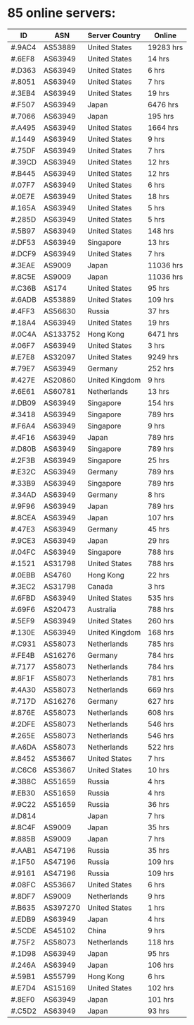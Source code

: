 # 85 online servers:

| ID | ASN | Server Country | Online |
| ------ | ------ | ------ | ------ |
| #.9AC4 | AS53889 | United States | 19283 hrs |
| #.6EF8 | AS63949 | United States | 14 hrs |
| #.D363 | AS63949 | United States | 6 hrs |
| #.8051 | AS63949 | United States | 7 hrs |
| #.3EB4 | AS63949 | United States | 19 hrs |
| #.F507 | AS63949 | Japan | 6476 hrs |
| #.7066 | AS63949 | Japan | 195 hrs |
| #.A495 | AS63949 | United States | 1664 hrs |
| #.1449 | AS63949 | United States | 9 hrs |
| #.75DF | AS63949 | United States | 7 hrs |
| #.39CD | AS63949 | United States | 12 hrs |
| #.B445 | AS63949 | United States | 12 hrs |
| #.07F7 | AS63949 | United States | 6 hrs |
| #.0E7E | AS63949 | United States | 18 hrs |
| #.165A | AS63949 | United States | 5 hrs |
| #.285D | AS63949 | United States | 5 hrs |
| #.5B97 | AS63949 | United States | 148 hrs |
| #.DF53 | AS63949 | Singapore | 13 hrs |
| #.DCF9 | AS63949 | United States | 7 hrs |
| #.3EAE | AS9009 | Japan | 11036 hrs |
| #.8C5E | AS9009 | Japan | 11036 hrs |
| #.C36B | AS174 | United States | 95 hrs |
| #.6ADB | AS53889 | United States | 109 hrs |
| #.4FF3 | AS56630 | Russia | 37 hrs |
| #.18A4 | AS63949 | United States | 19 hrs |
| #.0C4A | AS133752 | Hong Kong | 6471 hrs |
| #.06F7 | AS63949 | United States | 3 hrs |
| #.E7E8 | AS32097 | United States | 9249 hrs |
| #.79E7 | AS63949 | Germany | 252 hrs |
| #.427E | AS20860 | United Kingdom | 9 hrs |
| #.6E61 | AS60781 | Netherlands | 13 hrs |
| #.DB09 | AS63949 | Singapore | 154 hrs |
| #.3418 | AS63949 | Singapore | 789 hrs |
| #.F6A4 | AS63949 | Singapore | 9 hrs |
| #.4F16 | AS63949 | Japan | 789 hrs |
| #.D80B | AS63949 | Singapore | 789 hrs |
| #.2F3B | AS63949 | Singapore | 25 hrs |
| #.E32C | AS63949 | Germany | 789 hrs |
| #.33B9 | AS63949 | Singapore | 789 hrs |
| #.34AD | AS63949 | Germany | 8 hrs |
| #.9F96 | AS63949 | Japan | 789 hrs |
| #.8CEA | AS63949 | Japan | 107 hrs |
| #.47E3 | AS63949 | Germany | 45 hrs |
| #.9CE3 | AS63949 | Japan | 29 hrs |
| #.04FC | AS63949 | Singapore | 788 hrs |
| #.1521 | AS31798 | United States | 788 hrs |
| #.0EBB | AS4760 | Hong Kong | 22 hrs |
| #.3EC2 | AS31798 | Canada | 3 hrs |
| #.6FBD | AS63949 | United States | 535 hrs |
| #.69F6 | AS20473 | Australia | 788 hrs |
| #.5EF9 | AS63949 | United States | 260 hrs |
| #.130E | AS63949 | United Kingdom | 168 hrs |
| #.C931 | AS58073 | Netherlands | 785 hrs |
| #.FE4B | AS16276 | Germany | 784 hrs |
| #.7177 | AS58073 | Netherlands | 784 hrs |
| #.8F1F | AS58073 | Netherlands | 781 hrs |
| #.4A30 | AS58073 | Netherlands | 669 hrs |
| #.717D | AS16276 | Germany | 627 hrs |
| #.876E | AS58073 | Netherlands | 608 hrs |
| #.2DFE | AS58073 | Netherlands | 546 hrs |
| #.265E | AS58073 | Netherlands | 546 hrs |
| #.A6DA | AS58073 | Netherlands | 522 hrs |
| #.8452 | AS53667 | United States | 7 hrs |
| #.C6C6 | AS53667 | United States | 10 hrs |
| #.3B8C | AS51659 | Russia | 4 hrs |
| #.EB30 | AS51659 | Russia | 4 hrs |
| #.9C22 | AS51659 | Russia | 36 hrs |
| #.D814 |  | Japan | 7 hrs |
| #.8C4F | AS9009 | Japan | 35 hrs |
| #.885B | AS9009 | Japan | 7 hrs |
| #.AAB1 | AS47196 | Russia | 35 hrs |
| #.1F50 | AS47196 | Russia | 109 hrs |
| #.9161 | AS47196 | Russia | 109 hrs |
| #.08FC | AS53667 | United States | 6 hrs |
| #.8DF7 | AS9009 | Netherlands | 9 hrs |
| #.B635 | AS397270 | United States | 1 hrs |
| #.EDB9 | AS63949 | Japan | 4 hrs |
| #.5CDE | AS45102 | China | 9 hrs |
| #.75F2 | AS58073 | Netherlands | 118 hrs |
| #.1D98 | AS63949 | Japan | 95 hrs |
| #.246A | AS63949 | Japan | 106 hrs |
| #.59B1 | AS55799 | Hong Kong | 6 hrs |
| #.E7D4 | AS15169 | United States | 102 hrs |
| #.8EF0 | AS63949 | Japan | 101 hrs |
| #.C5D2 | AS63949 | Japan | 93 hrs |

